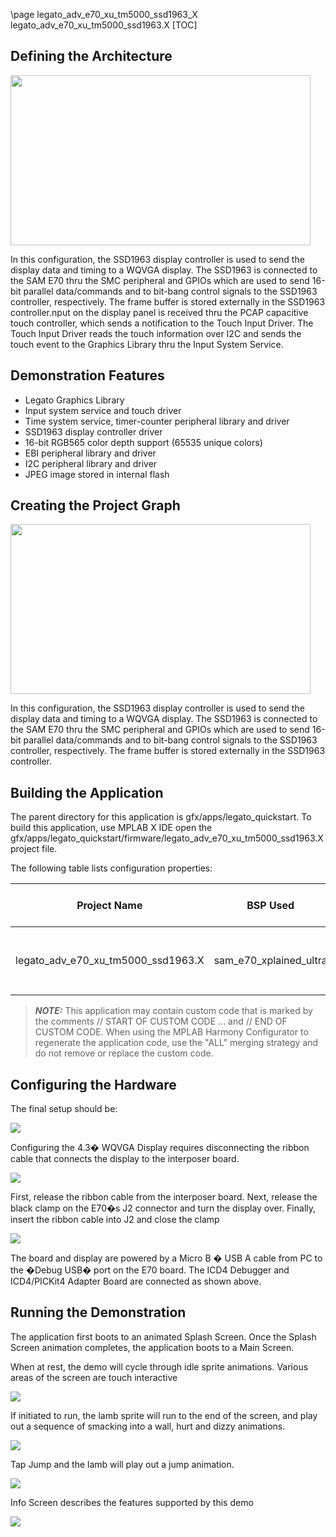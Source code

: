 \page legato_adv_e70_xu_tm5000_ssd1963_X legato_adv_e70_xu_tm5000_ssd1963.X
[TOC]

## Defining the Architecture

<img src="legato_qs_e70_xu_tm4301b_ssd1963_arch.png" width="480" height="272" />

In this configuration, the SSD1963 display controller is used to send
the display data and timing to a WQVGA display. The SSD1963 is connected
to the SAM E70 thru the SMC peripheral and GPIOs which are used to
send 16-bit parallel data/commands and to bit-bang control signals
to the SSD1963 controller, respectively. The frame buffer is stored
externally in the SSD1963 controller.nput on the display panel is received thru the PCAP capacitive touch controller, which sends a notification to the Touch Input Driver. The Touch Input Driver reads the touch information over I2C and sends the touch event to the Graphics Library thru the Input System Service.

## Demonstration Features 

* Legato Graphics Library
* Input system service and touch driver
* Time system service, timer-counter peripheral library and driver
* SSD1963 display controller driver
* 16-bit RGB565 color depth support (65535 unique colors)
* EBI peripheral library and driver
* I2C peripheral library and driver
* JPEG image stored in internal flash

## Creating the Project Graph

<img src="legato_adventure_e70_xu_wvga_ssd1963_pg.png" width="480" height="272" />

In this configuration, the SSD1963 display controller is used to send
the display data and timing to a WQVGA display. The SSD1963 is connected
to the SAM E70 thru the SMC peripheral and GPIOs which are used to
send 16-bit parallel data/commands and to bit-bang control signals
to the SSD1963 controller, respectively. The frame buffer is stored
externally in the SSD1963 controller.

## Building the Application

The parent directory for this application is gfx/apps/legato_quickstart. To
build this application, use MPLAB X IDE open the
gfx/apps/legato_quickstart/firmware/legato_adv_e70_xu_tm5000_ssd1963.X
project file.

The following table lists configuration properties: 

| Project Name  | BSP Used |Graphics Template Used | Description |
|---------------| ---------|---------------| ---------|
| legato_adv_e70_xu_tm5000_ssd1963.X | sam_e70_xplained_ultra | Legato Graphics w/ PDA TM4301B Display | sam_e70_xplained_ultra with SSD1963 GFX Interface and 5� WVGA PCAP Touch display |
 
> **_NOTE:_**  This application may contain custom code that is marked by the comments // START OF CUSTOM CODE ... and // END OF CUSTOM CODE. When using the MPLAB Harmony Configurator to regenerate the application code, use the "ALL" merging strategy and do not remove or replace the custom code.

## Configuring the Hardware

The final setup should be:

<img src="legato_qs_e70_xu_tm4301b_conf1.png"/>

Configuring the 4.3� WQVGA Display requires disconnecting the ribbon cable that connects the display to the interposer board.

<img src="legato_qs_e70_xu_tm4301b_conf2.png"/>

First, release the ribbon cable from the interposer board. Next, release the black clamp on the E70�s J2 connector and turn the display over. Finally, insert the ribbon cable into J2 and close the clamp

<img src="legato_qs_e70_xu_tm4301b_conf3.png"/>

The board and display are powered by a Micro B � USB A cable from PC to the �Debug USB� port on the E70 board. The ICD4 Debugger and ICD4/PICKit4 Adapter Board are connected as shown above.

## Running the Demonstration

The application first boots to an animated Splash Screen. Once the Splash Screen animation completes, the application boots to a Main Screen.

When at rest, the demo will cycle through idle sprite animations. Various areas of the screen are touch interactive

<img src="legato_adv_e54_cu_cpro_parallel_img1.png"/>

If initiated to run, the lamb sprite will run to the end of the screen, and play out a sequence of smacking into a wall, hurt and dizzy animations.

<img src="legato_adv_e54_cu_cpro_parallel_img2.png"/>

Tap Jump and the lamb will play out a jump animation.

<img src="legato_adv_e54_cu_cpro_parallel_img3.png"/>

Info Screen describes the features supported by this demo

<img src="legato_adv_e54_cu_cpro_parallel_img4.png"/>
